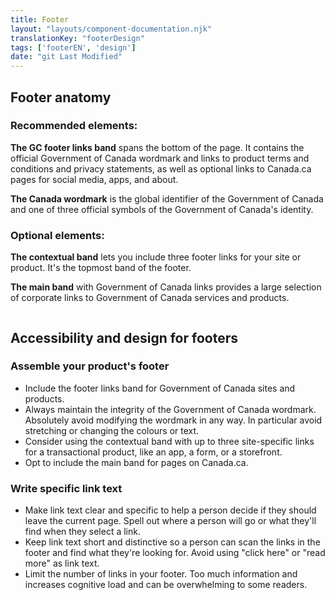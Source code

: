 ```yaml
---
title: Footer
layout: "layouts/component-documentation.njk"
translationKey: "footerDesign"
tags: ['footerEN', 'design']
date: "git Last Modified"
---
```


## Footer anatomy

### Recommended elements:

**The GC footer links band** spans the bottom of the page. It contains the official Government of Canada wordmark and links to product terms and conditions and privacy statements, as well as optional links to Canada.ca pages for social media, apps, and about.

**The Canada wordmark** is the global identifier of the Government of Canada and one of three official symbols of the Government of Canada's identity.

### Optional elements:

**The contextual band** lets you include three footer links for your site or product. It's the topmost band of the footer.

**The main band** with Government of Canada links provides a large selection of corporate links to Government of Canada services and products.

<img class="b-sm b-gray p-400" src="/images/en/anatomy/gcds-footer-anatomy.svg" alt=""/>

## Accessibility and design for footers

### Assemble your product's footer

- Include the footer links band for Government of Canada sites and products.
- Always maintain the integrity of the Government of Canada wordmark. Absolutely avoid modifying the wordmark in any way. In particular avoid stretching or changing the colours or text.
- Consider using the contextual band with up to three site-specific links for a transactional product, like an app, a form, or a storefront.
- Opt to include the main band for pages on Canada.ca.

### Write specific link text

- Make link text clear and specific to help a person decide if they should leave the current page. Spell out where a person will go or what they'll find when they select a link.
- Keep link text short and distinctive so a person can scan the links in the footer and find what they're looking for. Avoid using "click here" or "read more" as link text.
- Limit the number of links in your footer. Too much information and increases cognitive load and can be overwhelming to some readers.
